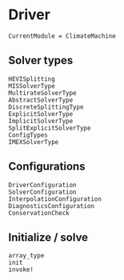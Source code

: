 # Driver

```@meta
CurrentModule = ClimateMachine
```

## Solver types

```@docs
HEVISplitting
MISSolverType
MultirateSolverType
AbstractSolverType
DiscreteSplittingType
ExplicitSolverType
ImplicitSolverType
SplitExplicitSolverType
ConfigTypes
IMEXSolverType
```

## Configurations

```@docs
DriverConfiguration
SolverConfiguration
InterpolationConfiguration
DiagnosticsConfiguration
ConservationCheck
```

## Initialize / solve

```@docs
array_type
init
invoke!
```
